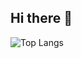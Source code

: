 ## Hi there 👋

![Top Langs](https://github-readme-stats.vercel.app/api/top-langs/?username=BeechBurgPieStar )
